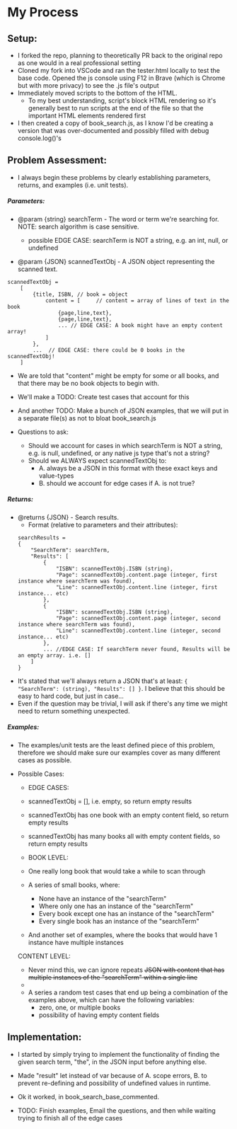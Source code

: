 <!-- TODO: Convert this to pdf later -->
# My Process


## Setup:
- I forked the repo, planning to theoretically PR back to the original repo as one would in a real professional setting 
- Cloned my fork into VSCode and ran the tester.html locally to test the base code. Opened the js console using F12 in Brave (which is Chrome but with more privacy) to see the .js file's output
- Immediately moved scripts to the bottom of the HTML. 
    - To my best understanding, script's block HTML rendering so it's generally best to run scripts at the end of the file so that the important HTML elements rendered first
- I then created a copy of book_search.js, as I know I'd be creating a version that was over-documented and possibly filled with debug console.log()'s

## Problem Assessment:
- I always begin these problems by clearly establishing parameters, returns, and examples (i.e. unit tests).

##### Parameters:
- @param {string} searchTerm - The word or term we're searching for. NOTE: search algorithm is case sensitive.
    - possible EDGE CASE: searchTerm is NOT a string, e.g. an int, null, or undefined

- @param {JSON} scannedTextObj - A JSON object representing the scanned text.
```
scannedTextObj = 
    [ 
        {title, ISBN, // book = object
            content = [     // content = array of lines of text in the book
                {page,line,text},
                {page,line,text},
                ... // EDGE CASE: A book might have an empty content array!
            ]
        },
        ...  // EDGE CASE: there could be 0 books in the scannedTextObj!
    ]
```
- We are told that "content" might be empty for some or all books, and that there may be no book objects to begin with.
- We'll make a TODO: Create test cases that account for this
- And another TODO: Make a bunch of JSON examples, that we will put in a separate file(s) as not to bloat book_search.js

- Questions to ask: 
    - Should we account for cases in which searchTerm is NOT a string, e.g. is null, undefined, or any native js type that's not a string?
    - Should we ALWAYS expect scannedTextObj to:
        - A. always be a JSON in this format with these exact keys and value-types
        - B. should we account for edge cases if A. is not true?

##### Returns:
- @returns {JSON} - Search results.
    - Format (relative to parameters and their attributes):
    ```
    searchResults = 
    {
        "SearchTerm": searchTerm,
        "Results": [
            {
                "ISBN": scannedTextObj.ISBN (string),
                "Page": scannedTextObj.content.page (integer, first instance where searchTerm was found),
                "Line": scannedTextObj.content.line (integer, first instance... etc) 
            },
            {
                "ISBN": scannedTextObj.ISBN (string),
                "Page": scannedTextObj.content.page (integer, second instance where searchTerm was found),
                "Line": scannedTextObj.content.line (integer, second instance... etc) 
            },
            ... //EDGE CASE: If searchTerm never found, Results will be an empty array. i.e. []
        ]
    }

- It's stated that we'll always return a JSON that's at least: ```{ "SearchTerm": (string), "Results": [] }```. I believe that this should be easy to hard code, but just in case...
- Even if the question may be trivial, I will ask if there's any time we might need to return something unexpected.

##### Examples:

- The examples/unit tests are the least defined piece of this problem, therefore we should make sure our examples cover as many different cases as possible.
- Possible Cases:

    - EDGE CASES:
    - scannedTextObj = [], i.e. empty, so return empty results
    - scannedTextObj has one book with an empty content field, so return empty results
    - scannedTextObj has many books all with empty content fields, so return empty results

    - BOOK LEVEL:
    - One really long book that would take a while to scan through

    - A series of small books, where:
        - None have an instance of the "searchTerm"
        - Where only one has an instance of the "searchTerm"
        - Every book except one has an instance of the "searchTerm"
        - Every single book has an instance of the "searchTerm"

    - And another set of examples, where the books that would have 1 instance have multiple instances 

    

    CONTENT LEVEL:        
    - Never mind this, we can ignore repeats ~~JSON with content that has multiple instances of the "searchTerm" within a single line~~
    - 
    - A series a random test cases that end up being a combination of the examples above, which can have the following variables:
        - zero, one, or multiple books
        - possibility of having empty content fields




## Implementation:
- I started by simply trying to implement the functionality of finding the given search term, "the", in the JSON input before anything else.

- Made "result" let instead of var because of A. scope errors, B. to prevent re-defining and possibility of undefined values in runtime.

- Ok it worked, in book_search_base_commented.

- TODO: Finish examples, Email the questions, and then while waiting trying to finish all of the edge cases